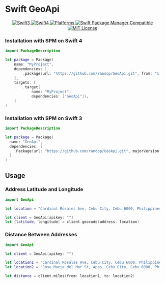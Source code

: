 # Swift GeoApi

<p align="center">
    <a href="https://github.com/randop/GeoApi">
        <img src="https://img.shields.io/badge/swift-3-blue.svg" alt="Swift3" />
    <a>
    <a href="https://github.com/randop/GeoApi">
        <img src="https://img.shields.io/badge/swift-4-blue.svg" alt="Swift4" />
    <a>
    <a href="https://github.com/randop/GeoApi">
        <img src="https://img.shields.io/badge/platforms-ios%20%7C%20osx%20%7C%20linux-lightgrey.svg" alt="Platforms">
    </a>
    <a href="https://github.com/randop/GeoApi">
        <img src="https://img.shields.io/badge/Swift%20Package%20Manager-compatible-brightgreen.svg?style=flat" alt="Swift Package Manager Compatible">
    </a>
    <a href="https://github.com/randop/GeoApi/blob/master/LICENSE">
        <img src="https://img.shields.io/github/license/mashape/apistatus.svg" alt="MIT License" >
    </a>
</p>

### Installation with SPM on Swift 4

``` swift
import PackageDescription

let package = Package(
    name: "MyProject",
    dependencies: [
        .package(url: "https://github.com/randop/GeoApi.git", from: "1.1.0")
    ],
    targets: [
        .target(
            name: "MyProject",
            dependencies: ["GeoApi"]),
    ]
)
```

### Installation with SPM on Swift 3

``` swift
import PackageDescription

let package = Package(
  name: "GeoApi",
  dependencies: [
    .Package(url: "https://github.com/randop/GeoApi.git", majorVersion: 1, minor: 0)
  ]
)
```

## Usage

### Address Latitude and Longitude

``` swift
import GeoApi

let location = "Cardinal Rosales Ave, Cebu City, Cebu 6000, Philippines"

let client = GeoApi(apikey: "")
let (latitude, longitude) = client.geocode(address: location)
```

### Distance Between Addresses

``` swift
import GeoApi

let client = GeoApi(apikey: "")

let location1 = "Cardinal Rosales Ave, Cebu City, Cebu 6000, Philippines"
let location2 = "Jose Maria del Mar St, Apas, Cebu City, Cebu 6000, Philippines"

let distance = client.miles(from: location1, to: location2)
```
